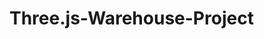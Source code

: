 # Three.js-Warehouse-Project

<img src="https://github.com/raOliveiraGitHub/Three.js-Warehouse-Project//blob/main/warehouse.PNG" alt=""/>
